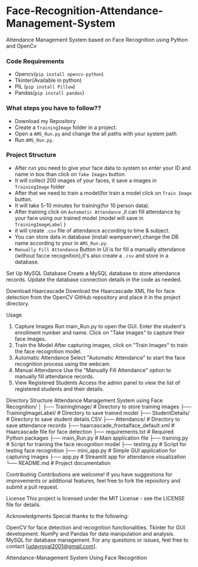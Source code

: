 # Face-Recognition-Attendance-Management-System
Attendance Management System based on Face Recognition using Python  and OpenCv  


### Code Requirements
- Opencv(`pip install opencv-python`)
- Tkinter(Available in python)
- PIL (`pip install Pillow`)
- Pandas(`pip install pandas`)

### What steps you have to follow??
- Download my Repository 
- Create a `TrainingImage` folder in a project.
- Open a `AMS_Run.py` and change the all paths with your system path
- Run `AMS_Run.py`.

### Project Structure

- After run you need to give your face data to system so enter your ID and name in box than click on `Take Images` button.
- It will collect 200 images of your faces, it save a images in `TrainingImage` folder
- After that we need to train a model(for train a model click on `Train Image` button.
- It will take 5-10 minutes for training(for 10 person data).
- After training click on `Automatic Attendance` ,it can fill attendance by your face using our trained model (model will save in `TrainingImageLabel` )
- it will create `.csv` file of attendance according to time & subject.
- You can store data in database (install wampserver),change the DB name according to your in `AMS_Run.py`.
- `Manually Fill Attendance` Button in UI is for fill a manually attendance (without facce recognition),it's also create a `.csv` and store in a database.

Set Up MySQL Database
Create a MySQL database to store attendance records.
Update the database connection details in the code as needed.

 Download Haarcascade
Download the Haarcascade XML file for face detection from the OpenCV GitHub repository and place it in the project directory.

Usage
1. Capture Images
Run main_Run.py to open the GUI.
Enter the student's enrollment number and name.
Click on "Take Images" to capture their face images.
2. Train the Model
After capturing images, click on "Train Images" to train the face recognition model.
3. Automatic Attendance
Select "Automatic Attendance" to start the face recognition process using the webcam.
4. Manual Attendance
Use the "Manually Fill Attendance" option to manually fill attendance records.
5. View Registered Students
Access the admin panel to view the list of registered students and their details.

Directory Structure
Attendance Management System using Face Recognition/
│
├── TrainingImage/               # Directory to store training images
├── TrainingImageLabel/          # Directory to save trained model
├── StudentDetails/              # Directory to save student details CSV
├── Attendance/                  # Directory to save attendance records
├── haarcascade_frontalface_default.xml  # Haarcascade file for face detection
├── requirements.txt             # Required Python packages
├── main_Run.py                  # Main application file
├── training.py                  # Script for training the face recognition model
├── testing.py                   # Script for testing face recognition
├── mini_app.py                  # Simple GUI application for capturing images
├── app.py                       # Streamlit app for attendance visualization
└── README.md                    # Project documentation

Contributing
Contributions are welcome! If you have suggestions for improvements or additional features, feel free to fork the repository and submit a pull request.

License
This project is licensed under the MIT License - see the LICENSE file for details.

Acknowledgments
Special thanks to the following:

OpenCV for face detection and recognition functionalities.
Tkinter for GUI development.
NumPy and Pandas for data manipulation and analysis.
MySQL for database management.
For any questions or issues, feel free to contact [udayroyal2001@gmail.com].

Attendance-Management System Using Face Recognition
